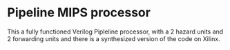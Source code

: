 # Pipeline MIPS processor 
  This a fully functioned Verilog Pipleline processor, with a 2 hazard units and 2 forwarding units and there is a synthesized version of the code on Xilinx.
